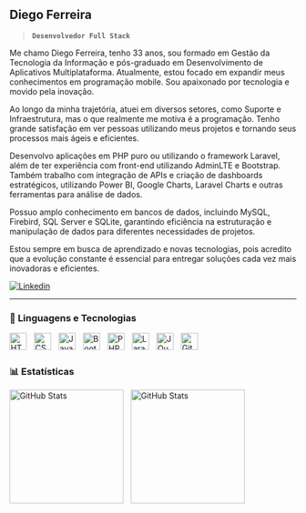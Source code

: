 ## Diego Ferreira

> **`Desenvolvedor Full Stack`**

<p>Me chamo Diego Ferreira, tenho 33 anos, sou formado em Gestão da Tecnologia da Informação e pós-graduado em Desenvolvimento de Aplicativos Multiplataforma. Atualmente, estou focado em expandir meus conhecimentos em programação mobile. Sou apaixonado por tecnologia e movido pela inovação.

Ao longo da minha trajetória, atuei em diversos setores, como Suporte e Infraestrutura, mas o que realmente me motiva é a programação. Tenho grande satisfação em ver pessoas utilizando meus projetos e tornando seus processos mais ágeis e eficientes.

Desenvolvo aplicações em PHP puro ou utilizando o framework Laravel, além de ter experiência com front-end utilizando AdminLTE e Bootstrap. Também trabalho com integração de APIs e criação de dashboards estratégicos, utilizando Power BI, Google Charts, Laravel Charts e outras ferramentas para análise de dados.

Possuo amplo conhecimento em bancos de dados, incluindo MySQL, Firebird, SQL Server e SQLite, garantindo eficiência na estruturação e manipulação de dados para diferentes necessidades de projetos.

Estou sempre em busca de aprendizado e novas tecnologias, pois acredito que a evolução constante é essencial para entregar soluções cada vez mais inovadoras e eficientes.
</p>
         
<p align="left">
    <a href="https://www.linkedin.com/in/dferreirafernandes/">
        <img 
            alt="Linkedin" 
            title="Me siga no Linkedin" 
            src="https://custom-icon-badges.demolab.com/badge/linkedin-blue"
        />
    </a>    
</p>

---

### 🤖 Linguagens e Tecnologias

<img 
    align="left" 
    alt="HTML"
    title="HTML" 
    width="30px" 
    style="padding-right: 10px;" 
    src="https://cdn.jsdelivr.net/gh/devicons/devicon@latest/icons/html5/html5-original.svg" 
/>
<img 
    align="left" 
    alt="CSS" 
    title="CSS"
    width="30px" 
    style="padding-right: 10px;" 
    src="https://cdn.jsdelivr.net/gh/devicons/devicon@latest/icons/css3/css3-original.svg" 
/>
<img 
    align="left" 
    alt="JavaScript" 
    title="JavaScript"
    width="30px" 
    style="padding-right: 10px;" 
    src="https://cdn.jsdelivr.net/gh/devicons/devicon@latest/icons/javascript/javascript-original.svg" 
/>

<img 
    align="left" 
    alt="Bootstrap"
    title="Bootstrap" 
    width="30px" 
    style="padding-right: 10px;" 
    src="https://cdn.jsdelivr.net/gh/devicons/devicon@latest/icons/bootstrap/bootstrap-original.svg" 
/>
<img 
    align="left" 
    alt="PHP" 
    title="PHP"
    width="30px" 
    style="padding-right: 10px;" 
    src="https://cdn.jsdelivr.net/gh/devicons/devicon@latest/icons/php/php-original.svg" 
/>
<img 
    align="left" 
    alt="Laravel" 
    title="Laravel"
    width="30px" 
    style="padding-right: 10px;" 
    src="https://cdn.jsdelivr.net/gh/devicons/devicon@latest/icons/laravel/laravel-original.svg" 
/>
<img 
    align="left" 
    alt="JQuery" 
    title="JQuery"
    width="30px" 
    style="padding-right: 10px;" 
    src="https://cdn.jsdelivr.net/gh/devicons/devicon@latest/icons/jquery/jquery-original.svg" 
/>
<img 
    align="left" 
    alt="Git" 
    title="Git"
    width="30px" 
    style="padding-right: 10px;" 
    src="https://cdn.jsdelivr.net/gh/devicons/devicon@latest/icons/git/git-original.svg" 
/>

<br/>
<br/>

### 📊 Estatísticas

<p>
  <img 
    align="left" 
    alt="GitHub Stats" 
    height="200" 
    style="padding-right: 10px;" 
    src="https://github-readme-stats.vercel.app/api?username=DiegoFFernandes&show_icons=true&theme=tokyonight&include_all_commits=true&locale=pt-br" 
  />

<img 
      align="left" 
      alt="GitHub Stats" 
      height="200" 
      src="https://github-readme-stats.vercel.app/api/top-langs/?username=DiegoFFernandes&theme=tokyonight&layout=compact&custom_title=Tecnologias&langs_count=9" 
  />

</p>
